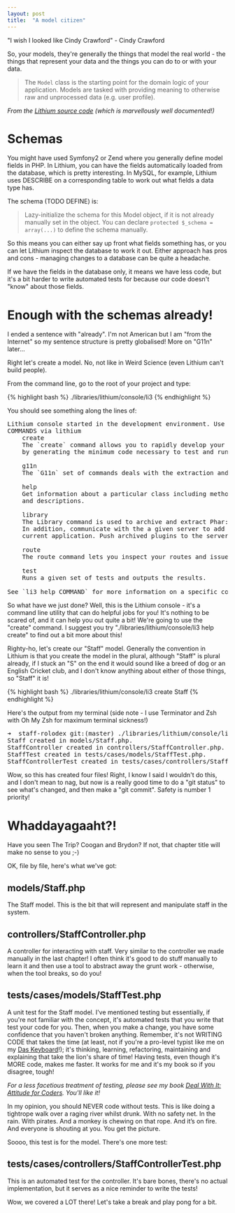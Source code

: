 ```yaml
---
layout: post
title:  "A model citizen"
---
```


"I wish I looked like Cindy Crawford" - Cindy Crawford

So, your models, they're generally the things that model the real world - the things that represent your data and the things you can do to or with your data.

> The `Model` class is the starting point for the domain logic of your application.
> Models are tasked with providing meaning to otherwise raw and unprocessed data (e.g.
> user profile).

_From the [Lithium source code](https://github.com/UnionOfRAD/lithium/blob/master/data/Model.php) (which is marvellously well documented!)_

# Schemas

You might have used Symfony2 or Zend where you generally define model fields in PHP. In Lithium, you can have the fields automatically loaded from the database, which is pretty interesting. In MySQL, for example, Lithium uses DESCRIBE on a corresponding table to work out what fields a data type has.

The schema (TODO DEFINE) is:

> Lazy-initialize the schema for this Model object, if it is not already manually set in the
> object. You can declare `protected $_schema = array(...)` to define the schema manually.

So this means you can either say up front what fields something has, or you can let Lithium inspect the database to work it out. Either approach has pros and cons - managing changes to a database can be quite a headache.

If we have the fields in the database only, it means we have less code, but it's a bit harder to write automated tests for because our code doesn't "know" about those fields.

# Enough with the schemas already!

I ended a sentence with "already". I'm not American but I am "from the Internet" so my sentence structure is pretty globalised! More on "G11n" later...

Right let's create a model. No, not like in Weird Science (even Lithium can't build people).

From the command line, go to the root of your project and type:

{% highlight bash %}
./libraries/lithium/console/li3
{% endhighlight %}

You should see something along the lines of:

<pre>
Lithium console started in the development environment. Use the --env=environment key to alter this.
COMMANDS via lithium
    create
    The `create` command allows you to rapidly develop your models, views, controllers, and tests
    by generating the minimum code necessary to test and run your application.

    g11n
    The `G11n` set of commands deals with the extraction and merging of message templates.

    help
    Get information about a particular class including methods, properties,
    and descriptions.

    library
    The Library command is used to archive and extract Phar::GZ archives. Requires zlib extension.
    In addition, communicate with the a given server to add plugins and extensions to the
    current application. Push archived plugins to the server.

    route
    The route command lets you inspect your routes and issue requests against the router.

    test
    Runs a given set of tests and outputs the results.

See `li3 help COMMAND` for more information on a specific command.
</pre>

So what have we just done? Well, this is the Lithium console - it's a command line utility that can do helpful jobs for you! It's nothing to be scared of, and it can help you out quite a bit! We're going to use the "create" command. I suggest you try "./libraries/lithium/console/li3 help create" to find out a bit more about this!

Righty-ho, let's create our "Staff" model. Generally the convention in Lithium is that you create the model in the plural, although "Staff" is plural already, if I stuck an "S" on the end it would sound like a breed of dog or an English Cricket club, and I don't know anything about either of those things, so "Staff" it is!

{% highlight bash %}
./libraries/lithium/console/li3 create Staff
{% endhighlight %}

Here's the output from my terminal (side note - I use Terminator and Zsh with Oh My Zsh for maximum terminal sickness!)

<pre>
➜  staff-rolodex git:(master) ./libraries/lithium/console/li3 create Staff
Staff created in models/Staff.php.
StaffController created in controllers/StaffController.php.
StaffTest created in tests/cases/models/StaffTest.php.
StaffControllerTest created in tests/cases/controllers/StaffControllerTest.php.
</pre>

Wow, so this has created four files! Right, I know I said I wouldn't do this, and I don't mean to nag, but now is a really good time to do a "git status" to see what's changed, and then make a "git commit". Safety is number 1 priority!

# Whaddayagaaht?!

Have you seen The Trip? Coogan and Brydon? If not, that chapter title will make no sense to you ;-)

OK, file by file, here's what we've got:

## models/Staff.php

The Staff model. This is the bit that will represent and manipulate staff in the system.

## controllers/StaffController.php

A controller for interacting with staff. Very similar to the controller we made manually in the last chapter! I often think it's good to do stuff manually to learn it and then use a tool to abstract away the grunt work - otherwise, when the tool breaks, so do you!

## tests/cases/models/StaffTest.php

A unit test for the Staff model. I've mentioned testing but essentially, if you're not familiar with the concept, it's automated tests that you write that test your code for you. Then, when you make a change, you have some confidence that you haven't broken anything. Remember, it's not WRITING CODE that takes the time (at least, not if you're a pro-level typist like me on my [Das Keyboard](http://shop.daskeyboard.com/)!); it's thinking, learning, refactoring, maintaining and explaining that take the lion's share of time! Having tests, even though it's MORE code, makes me faster. It works for me and it's my book so if you disagree, tough!

_For a less facetious treatment of testing, please see my book [Deal With It: Attitude for Coders](https://leanpub.com/dealwithit/). You'll like it!_

In my opinion, you should NEVER code without tests. This is like doing a tightrope walk over a raging river whilst drunk. With no safety net. In the rain. With pirates. And a monkey is chewing on that rope. And it’s on fire. And everyone is shouting at you. You get the picture.

Soooo, this test is for the model. There's one more test:

## tests/cases/controllers/StaffControllerTest.php

This is an automated test for the controller. It's bare bones, there's no actual implementation, but it serves as a nice reminder to write the tests!

Wow, we covered a LOT there! Let's take a break and play pong for a bit.